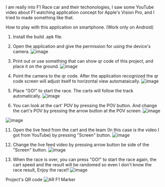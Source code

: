 I am really into F1 Race car and their techonologies, I saw some YouTube video about F1 watching application concept for Apple's Vision Pro, and I tried to made something like that.

How to play with this application on smartphone. (Work only on Android)
1. Install the build .apk file.
2. Open the application and give the permission for using the device's camera.
   ![image](https://github.com/user-attachments/assets/a5cd606d-6987-4d6a-aae6-536f6626b95a)
   
4. Print out or use something that can show qr code of this project, and place it on the ground.
   ![image](https://github.com/user-attachments/assets/a2ca3257-07c7-4dec-98ef-d96267143b10)
   
6. Point the camera to the qr code. After the application recognized the qr code screen will adjust itself to horizontal view automataically.
   ![image](https://github.com/user-attachments/assets/1f7ae16f-07c6-4589-a9b4-4ddada7ed989)
   
8. Place "GO!" to start the race. The carts will follow the track automatically.
   ![image](https://github.com/user-attachments/assets/1a506c46-5481-4516-ab38-d52e53561680)
   
10. You can look at the cart' POV by pressing the POV button. And change the cart's POV by pressing the arrow button at the POV screen.
   ![image](https://github.com/user-attachments/assets/ace219a0-5842-40f5-ab6a-1fecf8b0a311)
   
   ![image](https://github.com/user-attachments/assets/c197cdd7-2407-4f56-bc74-dd74a7c351a7)
   
11. Open the live feed from the cart and the team (In this case is the video I got from YouTube) by pressing "Screen" button.
    ![image](https://github.com/user-attachments/assets/081c0fef-0bec-4e10-be35-4852132a6eb5)

12. Change the live feed video by pressing arrow button be side of the "Screen" button.
    ![image](https://github.com/user-attachments/assets/0865619e-d6e2-46af-a596-0e02f79a836f)

13. When the race is over, you can press "GO!" to start the race again, the cart speed and the result will be randomed so even I don't know the race result, Enjoy the race!!
    ![image](https://github.com/user-attachments/assets/5530bb1f-42e9-41ac-a04c-6f87bfbd202d)


Project's QR code
![AR F1 Marker](https://github.com/user-attachments/assets/ff978372-139b-4cc3-ab97-37b7ac854260)
